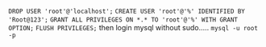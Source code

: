 `DROP USER 'root'@'localhost';`
`CREATE USER 'root'@'%' IDENTIFIED BY 'Root@123';`
`GRANT ALL PRIVILEGES ON *.* TO 'root'@'%' WITH GRANT OPTION;`
`FLUSH PRIVILEGES;`
then login mysql without sudo.....
`mysql -u root -p`
